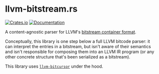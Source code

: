 llvm-bitstream.rs
=================

[![Crates.io](https://img.shields.io/crates/v/llvm-bitstream)](https://crates.io/crates/llvm-bitstream)
[![Documentation](https://docs.rs/llvm-bitstream/badge.svg)](https://docs.rs/llvm-bitstream)

A content-agnostic parser for LLVM's [bitstream container format](https://llvm.org/docs/BitCodeFormat.html).

Conceptually, this library is one step below a full LLVM bitcode parser:
it can interpret the entries in a bitstream, but isn't aware of their semantics
and isn't responsible for composing them into an LLVM IR
program (or any other concrete structure that's been serialized as a bitstream).

This library uses [`llvm-bitcursor`](https://crates.io/crates/llvm-bitcursor) under the hood.
